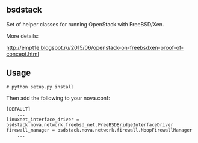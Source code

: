 ## bsdstack

Set of helper classes for running OpenStack with FreeBSD/Xen.

More details:

http://empt1e.blogspot.ru/2015/06/openstack-on-freebsdxen-proof-of-concept.html

## Usage

	# python setup.py install

Then add the following to your nova.conf:

	[DEFAULT]
        ...
	linuxnet_interface_driver = bsdstack.nova.network.freebsd_net.FreeBSDBridgeInterfaceDriver
	firewall_manager = bsdstack.nova.network.firewall.NoopFirewallManager
        ...


